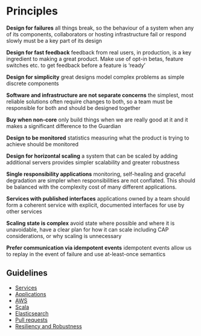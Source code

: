 
Principles
==========

**Design for failures** all things break, so the behaviour of a system when any of its components, collaborators or hosting infrastructure fail or respond slowly must be a key part of its design

**Design for fast feedback** feedback from real users, in production, is a key ingredient to making a great product. Make use of opt-in betas, feature switches etc. to get feedback before a feature is ‘ready’

**Design for simplicity** great designs model complex problems as simple discrete components

**Software and infrastructure are not separate concerns** the simplest, most reliable solutions often require changes to both, so a team must be responsible for both and should be designed together

**Buy when non-core** only build things when we are really good at it and it makes a significant difference to the Guardian

**Design to be monitored** statistics measuring what the product is trying to achieve should be monitored

**Design for horizontal scaling** a system that can be scaled by adding additional servers
 provides simpler scalability and greater robustness

**Single responsibility applications** monitoring, self-healing and graceful degradation are simpler when responsibilities are not conflated. This should be balanced with the complexity cost of many different applications.

**Services with published interfaces** applications owned by a team should form a coherent service with explicit, documented interfaces for use by other services

**Scaling state is complex** avoid state where possible and where it is unavoidable, have a clear plan for how it can scale including CAP considerations, or why scaling is unnecessary

**Prefer communication via idempotent events** idempotent events allow us to replay in the event of failure and use at-least-once semantics

Guidelines
----------

 * [Services](services.md)
 * [Applications](applications.md)
 * [AWS](AWS.md)
 * [Scala](scala.md)
 * [Elasticsearch](elasticsearch.md)
 * [Pull requests](pull-requests.md)
 * [Resiliency and Robustness](resiliency.md)
